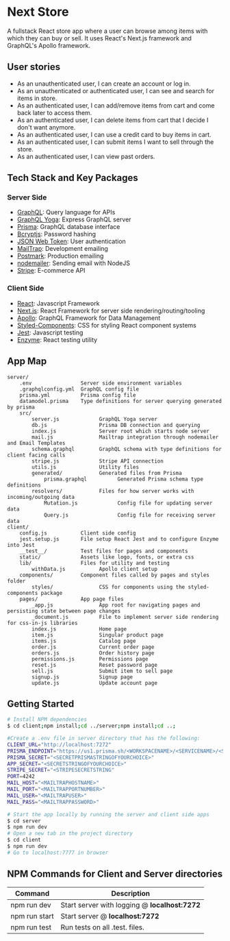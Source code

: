 # Next Store

A fullstack React store app where a user can browse among items with which they can buy or sell. It uses React's Next.js framework and GraphQL's Apollo framework.

User stories
------------

* As an unauthenticated user, I can create an account or log in.
* As an unauthenticated or authenticated user, I can see and search for items in store.
* As an authenticated user, I can add/remove items from cart and come back later to access them.
* As an authenticated user, I can delete items from cart that I decide I don't want anymore.
* As an authenticated user, I can use a credit card to buy items in cart.
* As an authenticated user, I can submit items I want to sell through the store.
* As an authenticated user, I can view past orders.

Tech Stack and Key Packages
---------------------------

### Server Side

* [GraphQL](https://graphql.org/): Query language for APIs
* [GraphQL Yoga](https://oss.prisma.io/content/graphql-yoga/01-overview/): Express GraphQL server
* [Prisma](https://www.prisma.io/): GraphQL database interface
* [Bcryptjs](https://github.com/dcodeIO/bcrypt.js/): Password hashing
* [JSON Web Token](https://www.jsonwebtoken.io/): User authentication
* [MailTrap](https://mailtrap.io/): Development emailing
* [Postmark](https://postmarkapp.com/): Production emailing
* [nodemailer](https://nodemailer.com/about/): Sending email with NodeJS
* [Stripe](https://stripe.com/): E-commerce API

### Client Side

* [React](https://reactjs.org/): Javascript Framework
* [Next.js](https://nextjs.org/): React Framework for server side rendering/routing/tooling
* [Apollo](https://www.apollographql.com/): GraphQL Framework for Data Management
* [Styled-Components](https://www.styled-components.com/): CSS for styling React component systems
* [Jest](https://facebook.github.io/jest/): Javascript testing
* [Enzyme](https://github.com/airbnb/enzyme): React testing utility

App Map
-------

```
server/
    .env                Server side environment variables
    .graphqlconfig.yml  GraphQL config file
    prisma.yml          Prisma config file
    datamodel.prisma    Type definitions for server querying generated by prisma
    src/                
        server.js             GraphQL Yoga server
        db.js                 Prisma DB connection and querying
        index.js              Server root which starts node server
        mail.js               Mailtrap integration through nodemailer and Email Templates
        schema.graphql        GraphQL schema with type definitions for client facing calls
        stripe.js             Stripe API connection
        utils.js              Utility files
        generated/            Generated files from Prisma
            prisma.graphql          Generated Prisma schema type definitions
        resolvers/            Files for how server works with incoming/outgoing data
            Mutation.js             Config file for updating server data
            Query.js                Config file for receiving server data
client/
    config.js           Client side config
    jest.setup.js       File setup React Jest and to configure Enzyme into Jest
    __test__/           Test files for pages and components
    static/             Assets like logo, fonts, or extra css
    lib/                Files for utility and testing
        withData.js           Apollo client setup
    components/         Component files called by pages and styles folder
        styles/               CSS for components using the styled-components package
    pages/              App page files
        _app.js               App root for navigating pages and persisting state between page changes
        _document.js          File to implement server side rendering for css-in-js libraries
        index.js              Home page
        item.js               Singular product page
        items.js              Catalog page
        order.js              Current order page
        orders.js             Order history page
        permissions.js        Permissions page
        reset.js              Reset password page
        sell.js               Submit item to sell page
        signup.js             Signup page
        update.js             Update account page
```

Getting Started
---------------

```bash
# Install NPM dependencies
$ cd client;npm install;cd ../server;npm install;cd ..;

#Create a .env file in server directory that has the following:
CLIENT_URL="http://localhost:7272"
PRISMA_ENDPOINT="https://us1.prisma.sh/<WORKSPACENAME>/<SERVICENAME>/<STAGE>"
PRISMA_SECRET="<SECRETPRISMASTRINGOFYOURCHOICE>"
APP_SECRET="<SECRETSTRINGOFYOURCHOICE>"
STRIPE_SECRET="<STRIPESECRETSTRING"
PORT=4242
MAIL_HOST="<MAILTRAPHOSTNAME>"
MAIL_PORT="<MAILTRAPPORTNUMBER>"
MAIL_USER="<MAILTRAPUSER>"
MAIL_PASS="<MAILTRAPPASSWORD>"

# Start the app locally by running the server and client side apps
$ cd server
$ npm run dev
# Open a new tab in the project directory
$ cd client
$ npm run dev
# Go to localhost:7777 in browser
```

NPM Commands for Client and Server directories
------------

|Command|Description|
|---|---|
|npm run dev|Start server with logging @ **localhost:7272**|
|npm run start|Start server @ **localhost:7272**|
|npm run test|Run tests on all .test. files.|
